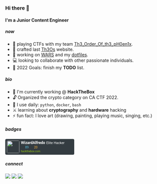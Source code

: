 ### Hi there 🌻

#### I'm a Junior Content Engineer

##### now

- 🚩 playing CTFs with my team [Th3_Order_Of_th3_pH0en1x](https://ctftime.org/team/149880).
- 🤖 crafted last [Th3Os](https://th3os.com) website.
- 👾 working on [WARS](https://github.com/WizardAlfredo/WARS/tree/main) and my [dotfiles](https://github.com/WizardAlfredo/dotfiles).
- 💻 looking to collaborate with other passionate individuals.
- 🏁 2022 Goals: finish my **TODO** list.

##### bio

- 🏢 I'm currently working @ **HackTheBox**
- 🔓 Organized the crypto category on CA CTF 2022.
- 🧰 I use daily:  `python`, `docker`, `bash`
- ⚔️ learning about **cryptography** and **hardware** hacking
- ⚡ fun fact: I love art (drawing, painting, playing music, singing, etc.)

##### badges

<div style="width: 220px; height:50px; background-color: #343c41; border-radius:4px; text-align: left; background-image: url(https://www.hackthebox.com/images/icon20.png); background-position: right 5px bottom 5px; background-repeat: no-repeat;"><style scoped>@font-face {font-family: "Roboto";font-style: normal;font-weight: 400;src: url(https://fonts.gstatic.com/s/ubuntumono/v6/ViZhet7Ak-LRXZMXzuAfkY4P5ICox8Kq3LLUNMylGO4.woff2) format("woff2");}.htb_font {font-family: "Roboto", monospace;}.htb_nickname {color: #ffffff;font-size: 12px;font-weight: bold;}.htb_points {color: #56C0E0;font-size: 10px;}.htb_respect {color: #f7af3e;font-size: 10px;}.htb_ranking {color: #ffffff;font-size: 10px;}.htb_line {line-height: 12px;margin: 0px;padding: 0px;}.htb_link {color: #9acc14;font-size:0.6em;text-decoration: none;}.htb_link:hover {color: #9acc14;font-size:0.6em;text-decoration: underline;}.htb_link:visited {color: #9acc14;}.htb_rank{color: #ffffff;font-size: 11px;}.htb_row1{height:13px;}.htb_row2{height:17px;}.htb_row3{height:5px;}</style><div style="width: 40px; height: 40px; border-radius:4px; float:left; margin-top:5px; margin-left:5px;"><img style="width:40px; height: 40px; border-radius:4px;" src="https://www.hackthebox.com/storage/avatars/698bb14b1e5c7f3fb1485cbb1c54a2cd.png"></div><div class="htb_font" style="float:left; height:40px; padding-left: 5px; margin-top:5px;"><p class="htb_line"><span class="htb_nickname">WizardAlfredo</span> <span class="htb_rank">Elite Hacker</span><br></p><p class="htb_line"><img src="https://www.hackthebox.com/images/screenshot.png" style="width:10px;height:10px;"> <span class="htb_points">89</span> <img src="https://www.hackthebox.com/images/star.png" style="width:10px;height:10px;"> <span class="htb_respect">20</span><br></p><p class="htb_line"><a href="https://www.hackthebox.com" class="htb_link">hackthebox.com</a></p></div></div>

##### connect

[![](https://img.shields.io/badge/linkedIn-0077B5?style=flat-square)](https://www.linkedin.com/in/ilias-fiotakis-7346a0198/)
[![](https://img.shields.io/badge/twitter-1DA1F2?style=flat-square)](https://twitter.com/wizard_alfredo)
[![](https://img.shields.io/badge/instagram-E4405F?style=flat-square)](https://instagram.com/wizard_alfredo)
